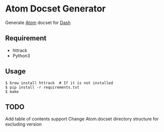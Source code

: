 Atom Docset Generator
=====================

Generate [Atom][1] docset for [Dash][2]


Requirement
-----------

* httrack
* Python3


Usage
-----

```
$ brew install httrack  # If it is not installed
$ pip install -r requirements.txt
$ make
```


TODO
----

Add table of contents support
Change Atom.docset directory structure for excluding version 



[1]: https://atom.io
[2]: https://kapeli.com/dash
